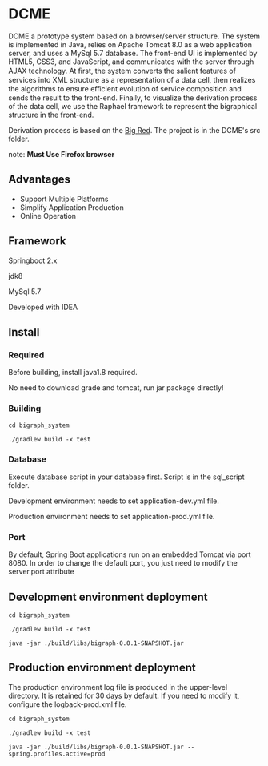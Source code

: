 # DCME
DCME a prototype system based on a browser/server structure. 
The system is implemented in Java, relies on Apache Tomcat 8.0 as a web application server, 
and uses a MySql 5.7 database. 
The front-end UI is implemented by HTML5, CSS3, and JavaScript, and communicates with the server through AJAX technology. 
At ﬁrst, the system converts the salient features of services into XML structure as a representation of a data cell, 
then realizes the algorithms to ensure eﬃcient evolution of service composition 
and sends the result to the front-end. Finally, to visualize the derivation process of the data cell, 
we use the Raphael framework to represent the bigraphical structure in the front-end.

Derivation process is based on the [Big Red](http://bigraph.org/papers/gcm2012/). The project is in the DCME's src folder.

note: **Must Use Firefox browser**

## Advantages
- Support Multiple Platforms
- Simplify Application Production
- Online Operation

## Framework
Springboot 2.x

jdk8

MySql 5.7

Developed with IDEA

## Install
### Required

Before building, install java1.8 required.

No need to download grade and tomcat, run jar package directly!

### Building

```shell script
cd bigraph_system

./gradlew build -x test
```

### Database

Execute database script in your database first. Script is in the sql_script folder.

Development environment needs to set application-dev.yml file.

Production environment needs to set application-prod.yml file.

### Port
By default, Spring Boot applications run on an embedded Tomcat via port 8080.
In order to change the default port, you just need to modify the server.port attribute


## Development environment deployment
```shell script
cd bigraph_system

./gradlew build -x test

java -jar ./build/libs/bigraph-0.0.1-SNAPSHOT.jar 
```

## Production environment deployment
The production environment log file is produced in the upper-level directory. It is retained for 30 days by default.
If you need to modify it, configure the logback-prod.xml file.

```shell script
cd bigraph_system

./gradlew build -x test

java -jar ./build/libs/bigraph-0.0.1-SNAPSHOT.jar --spring.profiles.active=prod
 
```
